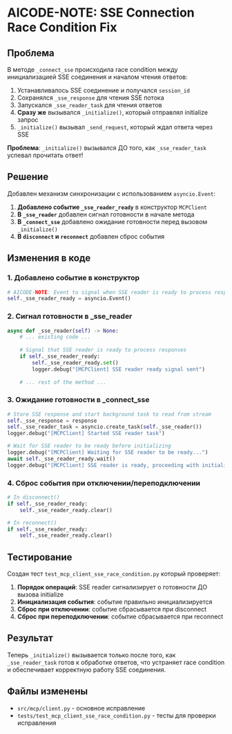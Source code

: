 # AICODE-NOTE: SSE Connection Race Condition Fix

## Проблема

В методе `_connect_sse` происходила race condition между инициализацией SSE соединения и началом чтения ответов:

1. Устанавливалось SSE соединение и получался `session_id`
2. Сохранялся `_sse_response` для чтения SSE потока
3. Запускался `_sse_reader_task` для чтения ответов
4. **Сразу же** вызывался `_initialize()`, который отправлял initialize запрос
5. `_initialize()` вызывал `_send_request`, который ждал ответа через SSE

**Проблема**: `_initialize()` вызывался ДО того, как `_sse_reader_task` успевал прочитать ответ!

## Решение

Добавлен механизм синхронизации с использованием `asyncio.Event`:

1. **Добавлено событие `_sse_reader_ready`** в конструктор `MCPClient`
2. **В `_sse_reader`** добавлен сигнал готовности в начале метода
3. **В `_connect_sse`** добавлено ожидание готовности перед вызовом `_initialize()`
4. **В `disconnect` и `reconnect`** добавлен сброс события

## Изменения в коде

### 1. Добавлено событие в конструктор
```python
# AICODE-NOTE: Event to signal when SSE reader is ready to process responses
self._sse_reader_ready = asyncio.Event()
```

### 2. Сигнал готовности в _sse_reader
```python
async def _sse_reader(self) -> None:
    # ... existing code ...
    
    # Signal that SSE reader is ready to process responses
    if self._sse_reader_ready:
        self._sse_reader_ready.set()
        logger.debug("[MCPClient] SSE reader ready signal sent")
    
    # ... rest of the method ...
```

### 3. Ожидание готовности в _connect_sse
```python
# Store SSE response and start background task to read from stream
self._sse_response = response
self._sse_reader_task = asyncio.create_task(self._sse_reader())
logger.debug("[MCPClient] Started SSE reader task")

# Wait for SSE reader to be ready before initializing
logger.debug("[MCPClient] Waiting for SSE reader to be ready...")
await self._sse_reader_ready.wait()
logger.debug("[MCPClient] SSE reader is ready, proceeding with initialization")
```

### 4. Сброс события при отключении/переподключении
```python
# In disconnect()
if self._sse_reader_ready:
    self._sse_reader_ready.clear()

# In reconnect()
if self._sse_reader_ready:
    self._sse_reader_ready.clear()
```

## Тестирование

Создан тест `test_mcp_client_sse_race_condition.py` который проверяет:

1. **Порядок операций**: SSE reader сигнализирует о готовности ДО вызова initialize
2. **Инициализация события**: событие правильно инициализируется
3. **Сброс при отключении**: событие сбрасывается при disconnect
4. **Сброс при переподключении**: событие сбрасывается при reconnect

## Результат

Теперь `_initialize()` вызывается только после того, как `_sse_reader_task` готов к обработке ответов, что устраняет race condition и обеспечивает корректную работу SSE соединения.

## Файлы изменены

- `src/mcp/client.py` - основное исправление
- `tests/test_mcp_client_sse_race_condition.py` - тесты для проверки исправления